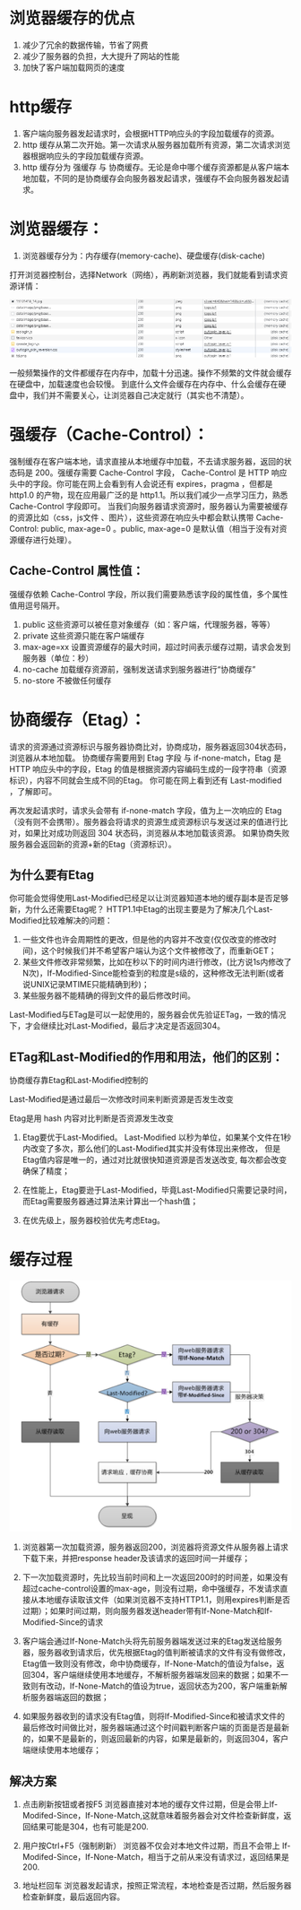 # 浏览器缓存的优点

1. 减少了冗余的数据传输，节省了网费
2. 减少了服务器的负担，大大提升了网站的性能
3. 加快了客户端加载网页的速度

# http缓存

1. 客户端向服务器发起请求时，会根据HTTP响应头的字段加载缓存的资源。
2. http 缓存从第二次开始。第一次请求从服务器加载所有资源，第二次请求浏览器根据响应头的字段加载缓存资源。
3. http 缓存分为 强缓存 与 协商缓存。无论是命中哪个缓存资源都是从客户端本地加载，不同的是协商缓存会向服务器发起请求，强缓存不会向服务器发起请求。

# 浏览器缓存：
1. 浏览器缓存分为：内存缓存(memory-cache)、硬盘缓存(disk-cache)

打开浏览器控制台，选择Network（网络），再刷新浏览器，我们就能看到请求资源详情：

![](./img/2023-05-22-15-57-43.png)

一般频繁操作的文件都缓存在内存中，加载十分迅速。操作不频繁的文件就会缓存在硬盘中，加载速度也会较慢。
到底什么文件会缓存在内存中、什么会缓存在硬盘中，我们并不需要关心，让浏览器自己决定就行（其实也不清楚）。


# 强缓存（Cache-Control）：
强制缓存在客户端本地，请求直接从本地缓存中加载，不去请求服务器，返回的状态码是 200。强缓存需要 Cache-Control 字段， Cache-Control 是 HTTP 响应头中的字段。你可能在网上会看到有人会说还有 expires，pragma ，但都是 http1.0 的产物，现在应用最广泛的是 http1.1。所以我们减少一点学习压力，熟悉 Cache-Control 字段即可。
当我们向服务器请求资源时，服务器认为需要被缓存的资源比如（css，js文件 、图片），这些资源在响应头中都会默认携带 Cache-Control: public, max-age=0 。public, max-age=0 是默认值（相当于没有对资源缓存进行处理）。

## Cache-Control 属性值：
强缓存依赖 Cache-Control 字段，所以我们需要熟悉该字段的属性值，多个属性值用逗号隔开。
1. public           这些资源可以被任意对象缓存（如：客户端，代理服务器，等等）
2. private          这些资源只能在客户端缓存
3. max-age=xx       设置资源缓存的最大时间，超过时间表示缓存过期，请求会发到服务器（单位：秒）
4. no-cache         加载缓存资源前，强制发送请求到服务器进行“协商缓存”
5. no-store         不被做任何缓存
   

# 协商缓存（Etag）：
请求的资源通过资源标识与服务器协商比对，协商成功，服务器返回304状态码，浏览器从本地加载。
协商缓存需要用到 Etag 字段 与 if-none-match，Etag 是 HTTP 响应头中的字段，Etag 的值是根据资源内容编码生成的一段字符串（资源标识），内容不同就会生成不同的Etag。
你可能在网上看到还有 Last-modified ，了解即可。

再次发起请求时，请求头会带有 if-none-match 字段，值为上一次响应的 Etag（没有则不会携带）。服务器会将请求的资源生成资源标识与发送过来的值进行比对，如果比对成功则返回 304 状态码，浏览器从本地加载该资源。
如果协商失败服务器会返回新的资源+新的Etag（资源标识）。

## 为什么要有Etag
你可能会觉得使用Last-Modified已经足以让浏览器知道本地的缓存副本是否足够新，为什么还需要Etag呢？
HTTP1.1中Etag的出现主要是为了解决几个Last-Modified比较难解决的问题：

1. 一些文件也许会周期性的更改，但是他的内容并不改变(仅仅改变的修改时间)，这个时候我们并不希望客户端认为这个文件被修改了，而重新GET；
2. 某些文件修改非常频繁，比如在秒以下的时间内进行修改，(比方说1s内修改了N次)，If-Modified-Since能检查到的粒度是s级的，这种修改无法判断(或者说UNIX记录MTIME只能精确到秒)；
3. 某些服务器不能精确的得到文件的最后修改时间。
   
Last-Modified与ETag是可以一起使用的，服务器会优先验证ETag，一致的情况下，才会继续比对Last-Modified，最后才决定是否返回304。

## ETag和Last-Modified的作用和用法，他们的区别：

协商缓存靠Etag和Last-Modified控制的

Last-Modified是通过最后一次修改时间来判断资源是否发生改变

Etag是用 hash 内容对比判断是否资源发生改变

1. Etag要优于Last-Modified。
   Last-Modified 以秒为单位，如果某个文件在1秒内改变了多次，那么他们的Last-Modified其实并没有体现出来修改，
   但是Etag值内容是唯一的，通过对比就很快知道资源是否发送改变, 每次都会改变确保了精度；

2. 在性能上，Etag要逊于Last-Modified，毕竟Last-Modified只需要记录时间，而Etag需要服务器通过算法来计算出一个hash值；
   
3. 在优先级上，服务器校验优先考虑Etag。

# 缓存过程

![](./img/2023-05-22-16-10-38.png)

1. 浏览器第一次加载资源，服务器返回200，浏览器将资源文件从服务器上请求下载下来，并把response header及该请求的返回时间一并缓存；
   
2. 下一次加载资源时，先比较当前时间和上一次返回200时的时间差，如果没有超过cache-control设置的max-age，则没有过期，命中强缓存，不发请求直接从本地缓存读取该文件（如果浏览器不支持HTTP1.1，则用expires判断是否过期）；如果时间过期，则向服务器发送header带有If-None-Match和If-Modified-Since的请求
   
3. 客户端会通过If-None-Match头将先前服务器端发送过来的Etag发送给服务器，服务器收到请求后，优先根据Etag的值判断被请求的文件有没有做修改，Etag值一致则没有修改，命中协商缓存，If-None-Match的值设为false，返回304，客户端继续使用本地缓存，不解析服务器端发回来的数据；如果不一致则有改动，If-None-Match的值设为true，返回状态为200，客户端重新解析服务器端返回的数据；
   
4. 如果服务器收到的请求没有Etag值，则将If-Modified-Since和被请求文件的最后修改时间做比对，服务器端通过这个时间戳判断客户端的页面是否是最新的，如果不是最新的，则返回最新的内容，如果是最新的，则返回304，客户端继续使用本地缓存；

## 解决方案

1. 点击刷新按钮或者按F5
浏览器直接对本地的缓存文件过期，但是会带上If-Modifed-Since，If-None-Match,这就意味着服务器会对文件检查新鲜度，返回结果可能是304，也有可能是200.

2. 用户按Ctrl+F5（强制刷新）
浏览器不仅会对本地文件过期，而且不会带上 If-Modifed-Since，If-None-Match，相当于之前从来没有请求过，返回结果是200.

3. 地址栏回车
浏览器发起请求，按照正常流程，本地检查是否过期，然后服务器检查新鲜度，最后返回内容。